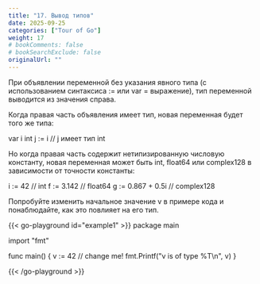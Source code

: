 ```yaml
---
title: "17. Вывод типов"
date: 2025-09-25
categories: ["Tour of Go"]
weight: 17
# bookComments: false
# bookSearchExclude: false
originalUrl: ""
---
```


При объявлении переменной без указания явного типа (с использованием синтаксиса := или var = выражение), тип переменной выводится из значения справа.

Когда правая часть объявления имеет тип, новая переменная будет того же типа:

var i int
j := i // j имеет тип int

Но когда правая часть содержит нетипизированную числовую константу, новая переменная может быть int, float64 или complex128 в зависимости от точности константы:

i := 42           // int
f := 3.142        // float64
g := 0.867 + 0.5i // complex128

Попробуйте изменить начальное значение v в примере кода и понаблюдайте, как это повлияет на его тип.

{{< go-playground id="example1" >}}
package main

import "fmt"

func main() {
v := 42 // change me!
fmt.Printf("v is of type %T\n", v)
}



{{< /go-playground >}} 